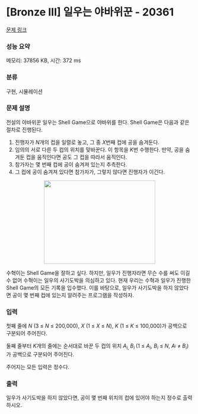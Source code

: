 # [Bronze III] 일우는 야바위꾼 - 20361 

[문제 링크](https://www.acmicpc.net/problem/20361) 

### 성능 요약

메모리: 37856 KB, 시간: 372 ms

### 분류

구현, 시뮬레이션

### 문제 설명

<p style="user-select: auto;">전설의 야바위꾼 일우는 Shell Game으로 야바위를 한다. Shell Game은 다음과 같은 절차로 진행된다.</p>

<ol style="user-select: auto;">
	<li style="user-select: auto;">진행자가 <em style="user-select: auto;">N</em>개의 컵을 일렬로 놓고, 그 중 <em style="user-select: auto;">X</em>번째 컵에 공을 숨겨둔다.</li>
	<li style="user-select: auto;">임의의 서로 다른 두 컵의 위치를 맞바꾼다. 이 항목을 <em style="user-select: auto;">K</em>번 수행한다. 만약, 공을 숨겨둔 컵을 움직인다면 공도 그 컵을 따라서 움직인다.</li>
	<li style="user-select: auto;">참가자는 몇 번째 컵에 공이 숨겨져 있는지 추측한다.</li>
	<li style="user-select: auto;">그 컵에 공이 숨겨져 있다면 참가자가, 그렇지 않다면 진행자가 이긴다.</li>
</ol>

<p style="text-align: center; user-select: auto;"><img alt="" src="https://upload.acmicpc.net/3a3fbee0-2322-4556-a978-1732f9da439f/-/preview/" style="height: 225px; width: 300px; user-select: auto;"></p>

<p style="user-select: auto;">수혁이는 Shell Game을 잘하고 싶다. 하지만, 일우가 진행자라면 무슨 수를 써도 이길 수 없어 수혁이는 일우의 사기도박을 의심하고 있다. 현재 우리는 수혁과 일우가 진행한 Shell Game의 모든 기록을 입수했다. 이를 바탕으로, 일우가 사기도박을 하지 않았다면 공이 몇 번째 컵에 있는지 알려주는 프로그램을 작성하자.</p>

### 입력 

 <p style="user-select: auto;">첫째 줄에 <em style="user-select: auto;">N </em>(3 ≤ <em style="user-select: auto;">N</em> ≤ 200,000), <em style="user-select: auto;">X </em>(1 ≤ <em style="user-select: auto;">X</em> ≤ <em style="user-select: auto;">N</em>), <em style="user-select: auto;">K </em>(1 ≤ <em style="user-select: auto;">K</em> ≤ 100,000)가 공백으로 구분되어 주어진다.</p>

<p style="user-select: auto;">둘째 줄부터 <em style="user-select: auto;">K</em>개의 줄에는 순서대로 바꾼 두 컵의 위치 <em style="user-select: auto;">A</em><sub style="user-select: auto;"><em style="user-select: auto;">i</em>, </sub><em style="user-select: auto;">B<sub style="user-select: auto;">i </sub></em>(1 ≤ <em style="user-select: auto;">A<sub style="user-select: auto;">i</sub></em>, <em style="user-select: auto;">B<sub style="user-select: auto;">i</sub></em> ≤ <em style="user-select: auto;">N</em>, <em style="user-select: auto;">A<sub style="user-select: auto;"><sup style="user-select: auto;">i</sup></sub></em> ≠ <em style="user-select: auto;">B<sub style="user-select: auto;">i</sub></em>)가 공백으로 구분되어 주어진다.</p>

<p style="user-select: auto;">주어지는 모든 입력은 정수다.</p>

### 출력 

 <p style="user-select: auto;">일우가 사기도박을 하지 않았다면, 공이 몇 번째 위치의 컵에 있어야 하는지 정수로 출력하시오.</p>

